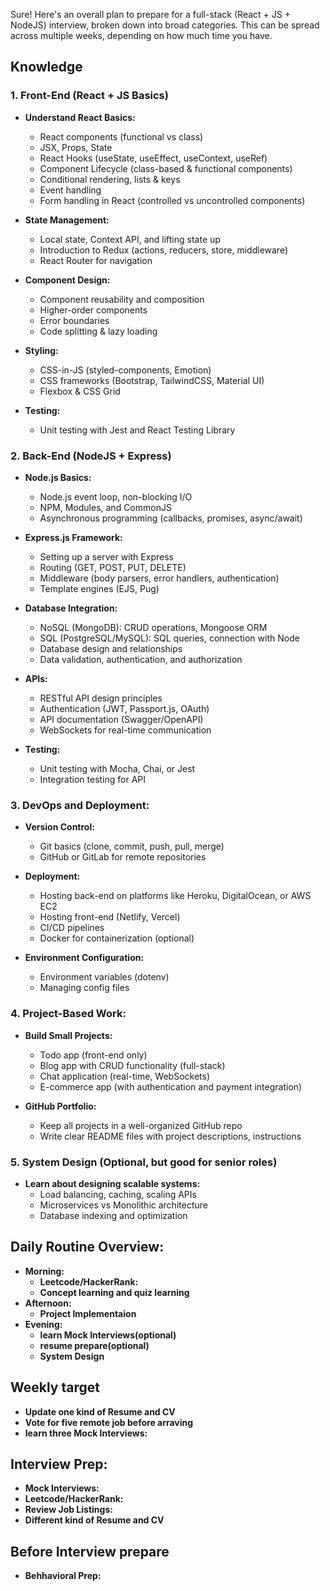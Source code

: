 Sure! Here's an overall plan to prepare for a full-stack (React + JS + NodeJS) interview, broken down into broad categories. This can be spread across multiple weeks, depending on how much time you have.

## Knowledge

### 1. **Front-End (React + JS Basics)**
   - **Understand React Basics:**
     - React components (functional vs class)
     - JSX, Props, State
     - React Hooks (useState, useEffect, useContext, useRef)
     - Component Lifecycle (class-based & functional components)
     - Conditional rendering, lists & keys
     - Event handling
     - Form handling in React (controlled vs uncontrolled components)
   
   - **State Management:**
     - Local state, Context API, and lifting state up
     - Introduction to Redux (actions, reducers, store, middleware)
     - React Router for navigation

   - **Component Design:**
     - Component reusability and composition
     - Higher-order components
     - Error boundaries
     - Code splitting & lazy loading

   - **Styling:**
     - CSS-in-JS (styled-components, Emotion)
     - CSS frameworks (Bootstrap, TailwindCSS, Material UI)
     - Flexbox & CSS Grid

   - **Testing:**
     - Unit testing with Jest and React Testing Library

### 2. **Back-End (NodeJS + Express)**
   - **Node.js Basics:**
     - Node.js event loop, non-blocking I/O
     - NPM, Modules, and CommonJS
     - Asynchronous programming (callbacks, promises, async/await)

   - **Express.js Framework:**
     - Setting up a server with Express
     - Routing (GET, POST, PUT, DELETE)
     - Middleware (body parsers, error handlers, authentication)
     - Template engines (EJS, Pug)
   
   - **Database Integration:**
     - NoSQL (MongoDB): CRUD operations, Mongoose ORM
     - SQL (PostgreSQL/MySQL): SQL queries, connection with Node
     - Database design and relationships
     - Data validation, authentication, and authorization

   - **APIs:**
     - RESTful API design principles
     - Authentication (JWT, Passport.js, OAuth)
     - API documentation (Swagger/OpenAPI)
     - WebSockets for real-time communication
     
   - **Testing:**
     - Unit testing with Mocha, Chai, or Jest
     - Integration testing for API

### 3. **DevOps and Deployment:**
   - **Version Control:**
     - Git basics (clone, commit, push, pull, merge)
     - GitHub or GitLab for remote repositories

   - **Deployment:**
     - Hosting back-end on platforms like Heroku, DigitalOcean, or AWS EC2
     - Hosting front-end (Netlify, Vercel)
     - CI/CD pipelines
     - Docker for containerization (optional)

   - **Environment Configuration:**
     - Environment variables (dotenv)
     - Managing config files

### 4. **Project-Based Work:**
   - **Build Small Projects:**
     - Todo app (front-end only)
     - Blog app with CRUD functionality (full-stack)
     - Chat application (real-time, WebSockets)
     - E-commerce app (with authentication and payment integration)
   
   - **GitHub Portfolio:**
     - Keep all projects in a well-organized GitHub repo
     - Write clear README files with project descriptions, instructions

### 5. **System Design (Optional, but good for senior roles)**
   - **Learn about designing scalable systems:**
     - Load balancing, caching, scaling APIs
     - Microservices vs Monolithic architecture
     - Database indexing and optimization

## Daily Routine Overview:
- **Morning:** 
  - **Leetcode/HackerRank:**
  - **Concept learning and quiz learning**
- **Afternoon:** 
  - **Project Implementaion**
- **Evening:** 
  - **learn Mock Interviews(optional)**
  - **resume prepare(optional)**
  - **System Design**

## Weekly target
- **Update one kind of Resume and CV**
- **Vote for five remote job before arraving**
- **learn three Mock Interviews:**

## Interview Prep:
- **Mock Interviews:**
- **Leetcode/HackerRank:**
- **Review Job Listings:**
- **Different kind of Resume and CV**

## Before Interview prepare
- **Behhavioral Prep:** 